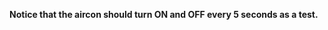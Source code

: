 <!-- TODO: Program the actual sleep and turning on to check the temperature -->
**Notice that the aircon should turn ON and OFF every 5 seconds as a test.**
